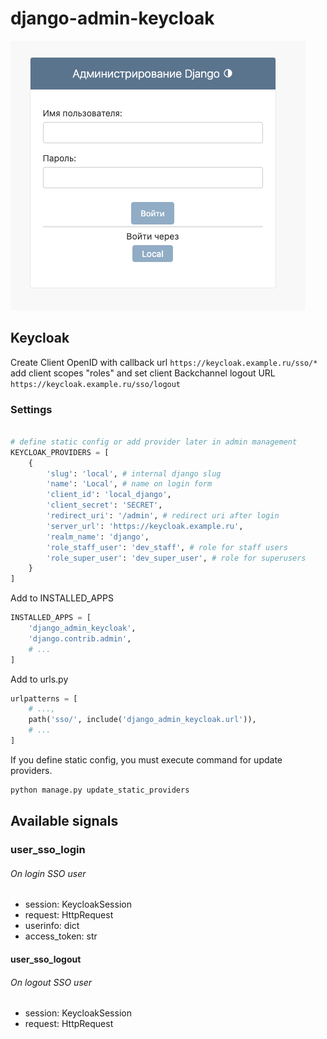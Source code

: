 # django-admin-keycloak

![](https://github.com/migelbd/django-admin-keycloak/raw/main/example.png)

## Keycloak
Create Client OpenID with callback url `https://keycloak.example.ru/sso/*`
add client scopes "roles" and 
set client Backchannel logout URL `https://keycloak.example.ru/sso/logout`
### Settings 
```python

# define static config or add provider later in admin management
KEYCLOAK_PROVIDERS = [
    {
        'slug': 'local', # internal django slug
        'name': 'Local', # name on login form
        'client_id': 'local_django',
        'client_secret': 'SECRET',
        'redirect_uri': '/admin', # redirect uri after login
        'server_url': 'https://keycloak.example.ru',
        'realm_name': 'django',
        'role_staff_user': 'dev_staff', # role for staff users
        'role_super_user': 'dev_super_user', # role for superusers
    }
]

```
Add to INSTALLED_APPS
```python
INSTALLED_APPS = [
    'django_admin_keycloak',
    'django.contrib.admin',
    # ...
]
```
Add to urls.py
```python
urlpatterns = [
    # ...,
    path('sso/', include('django_admin_keycloak.url')),
    # ...
]
```

If you define static config, you must execute command for update providers.
```bash
python manage.py update_static_providers
```
## Available signals
### user_sso_login
###### On login SSO user
- session: KeycloakSession
- request: HttpRequest
- userinfo: dict
- access_token: str
#### user_sso_logout
###### On logout SSO user
- session: KeycloakSession
- request: HttpRequest
